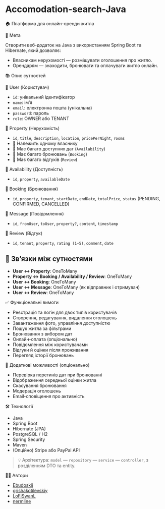 # Accomodation-search-Java
🏠 Платформа для онлайн-оренди житла

🎯 Мета

Створити веб-додаток на Java з використанням Spring Boot та Hibernate, який дозволяє:
- Власникам нерухомості — розміщувати оголошення про житло.
- Орендарям — знаходити, бронювати та оплачувати житло онлайн.

📚 Опис сутностей

👤 User (Користувач)
- `id`: унікальний ідентифікатор
- `name`: ім’я
- `email`: електронна пошта (унікальна)
- `password`: пароль
- `role`: OWNER або TENANT

🏡 Property (Нерухомість)
- `id`, `title`, `description`, `location`, `pricePerNight`, `rooms`
- 🔗 Належить одному власнику
- 🔗 Має багато доступних дат (`Availability`)
- 🔗 Має багато бронювань (`Booking`)
- 🔗 Має багато відгуків (`Review`)

📅 Availability (Доступність)
- `id`, `property`, `availableDate`

📆 Booking (Бронювання)
- `id`, `property`, `tenant`, `startDate`, `endDate`, `totalPrice`, `status` (PENDING, CONFIRMED, CANCELLED)

💬 Message (Повідомлення)
- `id`, `fromUser`, `toUser`, `property?`, `content`, `timestamp`

🌟 Review (Відгук)
- `id`, `tenant`, `property`, `rating (1–5)`, `comment`, `date`

## 🔗 Зв’язки між сутностями

- **User ↔️ Property**: OneToMany
- **Property ↔️ Booking / Availability / Review**: OneToMany
- **User ↔️ Booking**: OneToMany
- **User ↔️ Message**: OneToMany (як відправник і отримувач)
- **User ↔️ Review**: OneToMany

✅ Функціональні вимоги

- Реєстрація та логін для двох типів користувачів
- Створення, редагування, видалення оголошень
- Завантаження фото, управління доступністю
- Пошук житла за фільтрами
- Бронювання з вибором дат
- Онлайн-оплата (опціонально)
- Повідомлення між користувачами
- Відгуки й оцінки після проживання
- Перегляд історії бронювань

🌟 Додаткові можливості (опціонально)

- Перевірка перетинів дат при бронюванні
- Відображення середньої оцінки житла
- Скасування бронювання
- Модерація оголошень
- Email-сповіщення про активність

🛠 Технології

- Java
- Spring Boot
- Hibernate (JPA)
- PostgreSQL / H2
- Spring Security
- Maven
- (Опційно) Stripe або PayPal API

> 💡 Архітектура: `model` — `repository` — `service` — `controller`, з розділенням DTO та entity.

👨‍💻 Автори

- [Ebudoskij](https://github.com/Ebudoskij)
- [grishakotilevskiy](https://github.com/grishakotilevskiy)
- [LoFiSwanL](https://github.com/LoFiSwanL)
- [nermline](https://github.com/nermline)

